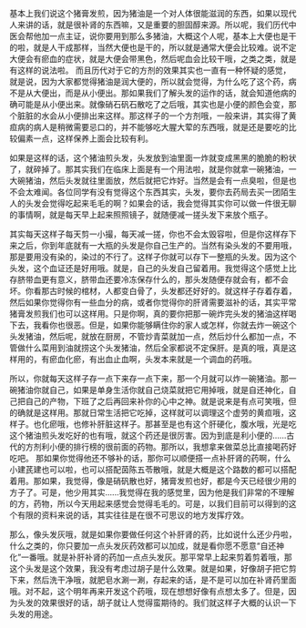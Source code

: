 基本上我们说这个猪膏发煎，因为猪油是一个对人体很能滋润的东西，如果以现代人来讲的话，就是很补肾的东西嘛，又是重要的胆固醇来源。所以呢，我们历代中医会帮他加一点主证，说你要用到那么多猪油，大概这个人呢，基本上大便也是干的啦，就是人干成那样，当然大便也是干的，所以就是通常大便会比较难。说不定大便会有瘀血的症状，就是大便会带黑色，然后呢血会比较干哦，之类之类，就是有这样的说法啦。
而且历代对于它的方剂的效果其实也一直有一种怀疑的感觉，就是说，因为大家都觉得猪油是润大便的，所以就会觉得，为什么吃了这个药，病不是从大便出，而是从小便出。那如果我们了解头发的运作的话，就会知道他病的确可能是从小便出来。就像硝石矾石散吃了之后哦，其实也是小便的颜色会变，那个脏脏的水会从小便排出来这样。那这样子的一个方剂哦，一般来讲，其实得了黄疸病的病人是稍微需要忌口的，并不能够吃大腥大荤的东西哦，就是还是要吃的比较偏素一点，这样保养上面会比较有利。

如果是这样的话，这个猪油煎头发，头发放到油里面一炸就变成黑黑的脆脆的粉状了，就碎掉了。那其实我们在临床上面是有一个用法啦，就是你就拿一碗猪油，一大碗猪油，然后头发就往里面放，然后就把它炸好。当然是会有一点臭啦，但是也不会太难闻。各位同学有没有觉得这个东西其实，头发，要你去药局去买一团陌生人的头发会觉得吃起来毛毛的啊？如果会的话，我会觉得其实你可以做一件很无聊的事情啊，就是每天早上起来照照镜子，就随便减一搓头发下来放个瓶子。

其实每天这样子每天剪一小撮，每天减一搓，你也不会太毁容啦，但是你这样存下来之后，你到年底就有一大瓶的头发是你自己生产的。当然有染头发的不要用哦，那是要用没有染的，染过的不行了。这样子你就可以存下一整瓶的头发。因为这个头发，这个血证还是好用哦。就是，自己的头发自己留着用。我觉得这个感觉上比存脐带血更有意义，脐带血还要冷冻保存什么的，那头发随便存就会有，都不会坏。你看那古时候的棺材，人都变白骨了，头发都还好好的。就这样子存着存着，然后如果你觉得你有一些血分的病，或者你觉得你的肝肾需要滋补的话，其实平常猪膏发煎我们也可以这样用。只是你啊，真的要你把那一碗炸完头发的猪油这样喝下去，我看你也很恶。但是，如果你能够瞒住你的家人或怎样，你就去炸一碗这个头发猪油，然后呢，就放在厨房，不管炒青菜就加一点，然后炒什么都加一点，不管做什么菜用到油就捞这个头发猪油，然后全家都说不定保肝。是真的哦，真是这样用的，有瘀血化瘀，有出血止血啊，头发本来就是一个调血的药哦。

所以，你就每天这样子存一点下来存一点下来，那一个月就可以炸一碗猪油。那一碗猪油你就自己，如果是单身生活你就自己烧菜就把它用掉哦，就是自还神化，自己把自己的产物，下班了之后再回来补你的心中之神。就是说来是有点可笑哦，但的确就是这样用。那就日常生活把它吃掉，这样就可以调理这个虚劳的黄疸哦，这样子。也化瘀哦，也修补肝脏这样子。那甚至是也有这个肝硬化，腹水哦，光是吃这个猪油煎头发吃好的也有哦，就这个药还是很厉害。因为到底是利小便的......古代的方剂利小便的排行榜的很前面的药物。那所以，我想拿来做菜总比直接喝药好吃吧。
那如果你觉得他还不够补的话，那你可以顺便搭一点补肝肾的药啊，什么小建芪建也可以啦，也可以搭配茵陈五苓散哦，就是大概是这个路数的都可以搭配着用。那如果，我觉得，像是硝矾散也好，猪膏发煎也好，都是今天已经很少用的方子了。可是，他少用其实......我觉得在我的感觉里，因为他是我们非常的不理解的方，药物，所以今天用起来感觉会觉得毛毛的。可是，以我们目前可以得到的这个有限的资料来说的话，其实往往是在很不可思议的地方发挥疗效。

那么，像头发灰哦，就是如果你要做任何这个补肝肾的药，比如说什么还少丹啦，什么之类的，你只要加一点头发灰药效都可以加成，就是看你愿不愿意“自还神化”一番哦。就是补肝补肾的药加一点点头发灰。那平常早上起来剪着剪着哦，那这个头发是这个效果，我没有考虑过胡子是什么效果。就是如果，好像胡子把它剪下来，然后洗干净哦，就肥皂水涮一涮，存起来的话，是不是可以加在补肾药里面哦。对不起，这个明年再来开发这个药哦，现在想想好像有点想太多了。但是，因为头发的效果很好的话，胡子就让人觉得蛮期待的。我们就这样子大概的认识一下头发的用途。
